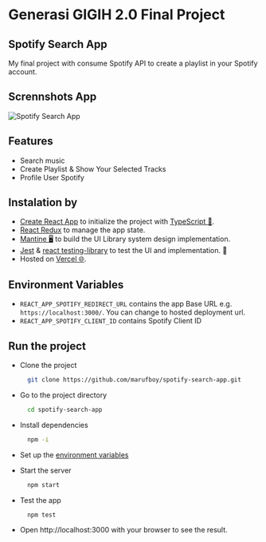 # Generasi GIGIH 2.0 Final Project 
## Spotify Search App

My final project with consume Spotify API to create a playlist in your Spotify account.

## Scrennshots App
![Spotify Search App](./screenshot.png)

## Features
- Search music
- Create Playlist & Show Your Selected Tracks
- Profile User Spotify

## Instalation by

- [Create React App](https://create-react-app.dev/) to initialize the project with [TypeScript 💎](https://typescriptlang.org).
- [React Redux](https://react-redux.js.org/) to manage the app state.
- [Mantine 🖥️](https://mantine.dev/) to build the UI Library system design implementation.
- [Jest](https://jestjs.io/) & [react testing-library](https://testing-library.com/) to test the UI and implementation. 🧪
- Hosted on [Vercel 🌐](https://vercel.com/).

## Environment Variables

- `REACT_APP_SPOTIFY_REDIRECT_URL` contains the app Base URL e.g. `https://localhost:3000/`. You can change to hosted deployment url.
- `REACT_APP_SPOTIFY_CLIENT_ID` contains Spotify Client ID

## Run the project

- Clone the project

  ```bash
    git clone https://github.com/marufboy/spotify-search-app.git
  ```

- Go to the project directory

  ```bash
    cd spotify-search-app
  ```

- Install dependencies

  ```bash
    npm -i
  ```

- Set up the [environment variables](#environment-variables)

- Start the server

  ```bash
    npm start
  ```

- Test the app

  ```bash
    npm test
  ```

- Open http://localhost:3000 with your browser to see the result.